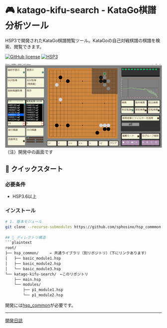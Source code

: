 # 🎮 katago-kifu-search - KataGo棋譜分析ツール

HSP3で開発されたKataGo棋譜閲覧ツール。KataGoの自己対戦棋譜の棋譜を検索、閲覧できます。

[![GitHub license](https://img.shields.io/github/license/sphosino/katago-kifu-search)](LICENSE)
[![HSP3](https://img.shields.io/badge/HSP-3.6+-brightgreen)](https://hsp.tv/)

<img src="docs/screenshot.png" width="600" alt="スクリーンショット">
（注）開発中の画面です

## 🚀 クイックスタート

### 必要条件
- HSP3.6以上

### インストール
```bash
# 1. 基本モジュール
git clone --recurse-submodules https://github.com/sphosino/hsp_commmon.git

## 📂 ディレクトリ構造
```plaintext
root/
├── hsp_common/     ← 共通ライブラリ（別リポジトリ）（下にリンクあります）
│   ├── basic_module1.hsp
│   ├── basic_module2.hsp
│   └── basic_module3.hsp
└── katago-kifu-search/　←このリポジトリ
    ├── main.hsp
    └── modules/
        ├── p1_module1.hsp
        └── p1_module2.hsp


```

開発には[hsp_common](https://github.com/sphosino/hsp_common)が必要です。



---
[開発日誌](https://sphosino.github.io/katago-kifu-search)
